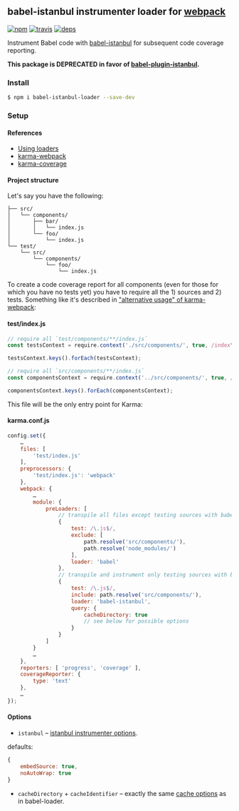 ## babel-istanbul instrumenter loader for [webpack](https://webpack.github.io/)

[![npm](http://img.shields.io/npm/v/babel-istanbul-loader.svg?style=flat-square)](https://www.npmjs.org/package/babel-istanbul-loader)
[![travis](http://img.shields.io/travis/deepsweet/babel-istanbul-loader.svg?style=flat-square)](https://travis-ci.org/deepsweet/babel-istanbul-loader)
[![deps](http://img.shields.io/david/deepsweet/babel-istanbul-loader.svg?style=flat-square)](https://david-dm.org/deepsweet/babel-istanbul-loader)

Instrument Babel code with [babel-istanbul](https://github.com/ambitioninc/babel-istanbul) for subsequent code coverage reporting.

**This package is DEPRECATED in favor of [babel-plugin-istanbul](https://github.com/istanbuljs/babel-plugin-istanbul).**

### Install

```sh
$ npm i babel-istanbul-loader --save-dev
```

### Setup

#### References

* [Using loaders](https://webpack.github.io/docs/using-loaders.html)
* [karma-webpack](https://github.com/webpack/karma-webpack#karma-webpack)
* [karma-coverage](https://github.com/karma-runner/karma-coverage#configuration)

#### Project structure

Let's say you have the following:

```
├── src/
│   └── components/
│       ├── bar/
│       │   └── index.js
│       └── foo/
│           └── index.js
└── test/
    └── src/
        └── components/
            └── foo/
                └── index.js
```

To create a code coverage report for all components (even for those for which you have no tests yet) you have to require all the 1) sources and 2) tests. Something like it's described in ["alternative usage" of karma-webpack](https://github.com/webpack/karma-webpack#alternative-usage):

#### test/index.js

```js
// require all `test/components/**/index.js`
const testsContext = require.context('./src/components/', true, /index\.js$/);

testsContext.keys().forEach(testsContext);

// require all `src/components/**/index.js`
const componentsContext = require.context('../src/components/', true, /index\.js$/);

componentsContext.keys().forEach(componentsContext);
```

This file will be the only entry point for Karma:

#### karma.conf.js

```js
config.set({
    …
    files: [
        'test/index.js'
    ],
    preprocessors: {
        'test/index.js': 'webpack'
    },
    webpack: {
        …
        module: {
            preLoaders: [
                // transpile all files except testing sources with babel as usual
                {
                    test: /\.js$/,
                    exclude: [
                        path.resolve('src/components/'),
                        path.resolve('node_modules/')
                    ],
                    loader: 'babel'
                },
                // transpile and instrument only testing sources with babel-istanbul
                {
                    test: /\.js$/,
                    include: path.resolve('src/components/'),
                    loader: 'babel-istanbul',
                    query: {
                        cacheDirectory: true
                        // see below for possible options
                    }
                }
            ]
        }
        …
    },
    reporters: [ 'progress', 'coverage' ],
    coverageReporter: {
        type: 'text'
    },
    …
});
```

#### Options

* `istanbul` – [istanbul instrumenter options](https://gotwarlost.github.io/istanbul/public/apidocs/classes/InstrumentOptions.html).

defaults:

```js
{
    embedSource: true,
    noAutoWrap: true
}
```

* `cacheDirectory` + `cacheIdentifier` – exactly the same [cache options](https://github.com/babel/babel-loader#options) as in babel-loader.
